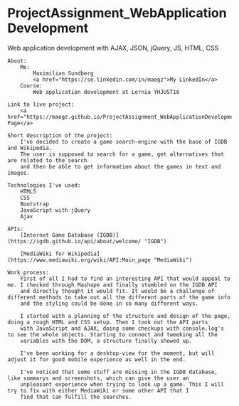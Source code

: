 # ProjectAssignment_WebApplicationDevelopment
Web application development with AJAX, JSON, jQuery, JS, HTML, CSS

    About:
        Me:
            Maximilian Sundberg
            <a href="https://se.linkedin.com/in/maegz">My LinkedIn</a>
        Course:
            Web application development at Lernia YHJUST16

    Link to live project:
        <a href="https://maegz.github.io/ProjectAssignment_WebApplicationDevelopment/games.html>GitHub Page</a>

    Short description of the project:
        I've decided to create a game search-engine with the base of IGDB and Wikipedia.
        The user is supposed to search for a game, get alternatives that are related to the search
        and then be able to get information about the games in text and images.

    Technologies I've used:
        HTML5
        CSS
        Bootstrap
        JavaScript with jQuery
        Ajax

    APIs:
        [Internet Game Database (IGDB)](https://igdb.github.io/api/about/welcome/ "IGDB")

        [MediaWiki for Wikipedia](https://www.mediawiki.org/wiki/API:Main_page "MediaWiki")


<!-- x    kortfattat din arbetsprocess (mobile first eller ngt annat) och som resonerar om vad du gjort bra och vad som kan förbättras -->
    Work process:
        First of all I had to find an interesting API that would appeal to me. I checked through Mashape and finally stumbled on the IGDB API
        and directly thought it would fit. It would be a challenge of different methods to take out all the different parts of the game info
        and the styling could be done in so many different ways.

        I started with a planning of the structure and design of the page, doing a rough HTML and CSS setup. Then I took out the API parts
        with JavaScript and AJAX, doing some checkups with console.log's to see the whole objects. Starting to connect and tweeking all the
        variables with the DOM, a structure finally showed up.

        I've been working for a desktop-view for the moment, but will adjust it for good mobile experience as well in the end.

        I've noticed that some stuff are missing in the IGDB database, like summarys and screenshots, which can give the user an
        unpleasant experience when trying to look up a game. This I will try to fix with either MediaWiki or some other API that I
        find that can fulfill the searches.
